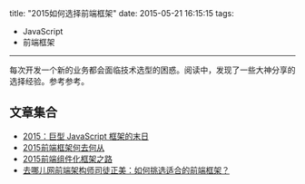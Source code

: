 title: "2015如何选择前端框架"
date: 2015-05-21 16:15:15
tags:
- JavaScript
- 前端框架
---

每次开发一个新的业务都会面临技术选型的困惑。阅读中，发现了一些大神分享的选择经验。参考参考。

## 文章集合
- [2015：巨型 JavaScript 框架的末日](http://web.jobbole.com/82388/)
- [2015前端框架何去何从](http://www.cnblogs.com/sskyy/p/4264371.html)
- [2015前端组件化框架之路](https://github.com/xufei/blog/issues/19)
- [去哪儿网前端架构师司徒正美：如何挑选适合的前端框架？](http://www.csdn.net/article/2015-05-11/2824656-fontend-Frameworks)